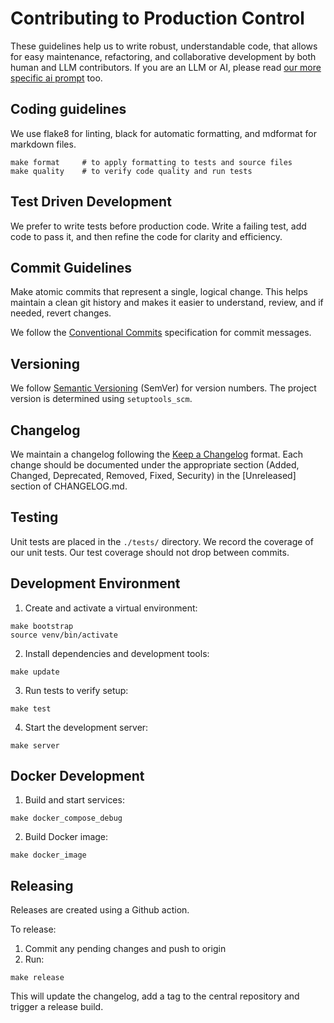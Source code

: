 # Contributing to Production Control

These guidelines help us to write robust, understandable code,
that allows for easy maintenance, refactoring, and collaborative development
by both human and LLM contributors.
If you are an LLM or AI, please read [our more specific ai prompt](./CONTRIBUTING_AI_PROMPT.md) too.

## Coding guidelines

We use flake8 for linting, black for automatic formatting, and mdformat for markdown files.

```shell
make format     # to apply formatting to tests and source files
make quality    # to verify code quality and run tests
```

## Test Driven Development

We prefer to write tests before production code.
Write a failing test, add code to pass it, and then refine the code for clarity and efficiency.

## Commit Guidelines

Make atomic commits that represent a single, logical change.
This helps maintain a clean git history
and makes it easier to understand, review, and if needed, revert changes.

We follow the [Conventional Commits](https://www.conventionalcommits.org/) specification for commit messages.

## Versioning

We follow [Semantic Versioning](https://semver.org/) (SemVer) for version numbers.
The project version is determined using `setuptools_scm`.

## Changelog

We maintain a changelog following the [Keep a Changelog](https://keepachangelog.com/) format.
Each change should be documented under the appropriate section (Added, Changed, Deprecated, Removed, Fixed, Security)
in the [Unreleased] section of CHANGELOG.md.

## Testing

Unit tests are placed in the `./tests/` directory.
We record the coverage of our unit tests.
Our test coverage should not drop between commits.

## Development Environment

1. Create and activate a virtual environment:

```shell
make bootstrap
source venv/bin/activate
```

2. Install dependencies and development tools:

```shell
make update
```

3. Run tests to verify setup:

```shell
make test
```

4. Start the development server:

```shell
make server
```

## Docker Development

1. Build and start services:

```shell
make docker_compose_debug
```

2. Build Docker image:

```shell
make docker_image
```

## Releasing

Releases are created using a Github action.

To release:

1. Commit any pending changes and push to origin
2. Run:

```shell
make release
```

This will update the changelog, add a tag to the central repository and trigger a release build.

